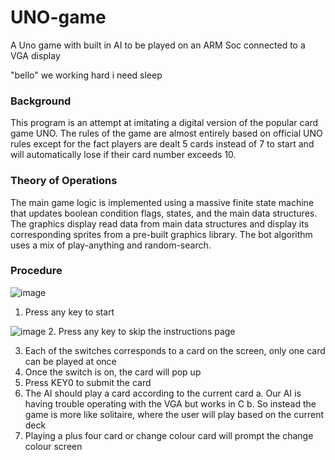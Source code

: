 # UNO-game
A Uno game with built in AI to be played on an ARM Soc connected to a VGA display

"bello" we working hard i need sleep
 
### Background 
This program is an attempt at imitating a digital version of the popular card game UNO. The
rules of the game are almost entirely based on official UNO rules except for the fact players are
dealt 5 cards instead of 7 to start and will automatically lose if their card number exceeds 10.

### Theory of Operations 
The main game logic is implemented using a massive finite state machine that updates boolean
condition flags, states, and the main data structures. The graphics display read data from main
data structures and display its corresponding sprites from a pre-built graphics library. The bot
algorithm uses a mix of play-anything and random-search.

### Procedure
![image](https://user-images.githubusercontent.com/47972556/236096759-a5071aed-b02c-44ce-bb8b-cb60f5abedab.png)
1. Press any key to start

![image](https://user-images.githubusercontent.com/47972556/236098337-579e6358-e8c0-4eea-8b95-170358d8ce9c.png)
2. Press any key to skip the instructions page


3. Each of the switches corresponds to a card on the screen, only one card can be played
at once
4. Once the switch is on, the card will pop up
5. Press KEY0 to submit the card
6. The AI should play a card according to the current card
 a. Our AI is having trouble operating with the VGA but works in C
 b. So instead the game is more like solitaire, where the user will play based on the
 current deck
7. Playing a plus four card or change colour card will prompt the change colour screen
